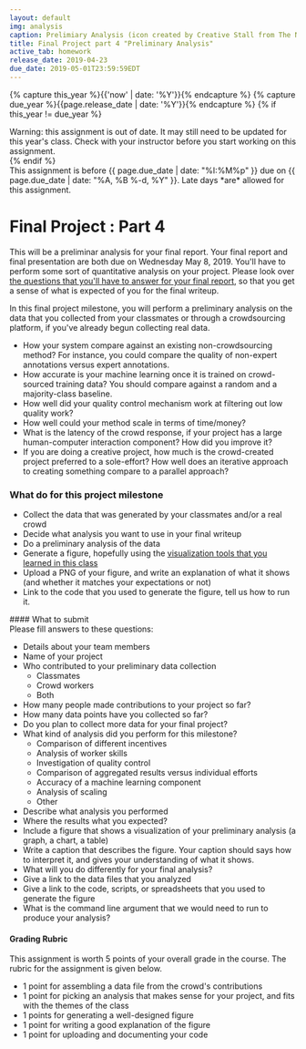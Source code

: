 ```yaml
---
layout: default
img: analysis
caption: Prelimiary Analysis (icon created by Creative Stall from The Noun Project)
title: Final Project part 4 "Preliminary Analysis"
active_tab: homework
release_date: 2019-04-23
due_date: 2019-05-01T23:59:59EDT
---
```

<!-- Check whether the assignment is up to date -->
{% capture this_year %}{{'now' | date: '%Y'}}{% endcapture %}
{% capture due_year %}{{page.release_date | date: '%Y'}}{% endcapture %}
{% if this_year != due_year %} 
<div class="alert alert-danger">
Warning: this assignment is out of date.  It may still need to be updated for this year's class.  Check with your instructor before you start working on this assignment.
</div>
{% endif %}
<!-- End of check whether the assignment is up to date -->


<div class="alert alert-info">
This assignment is before {{ page.due_date | date: "%I:%M%p" }} due on {{ page.due_date | date: "%A, %B %-d, %Y" }}.  Late days *are* allowed for this assignment.
</div>


Final Project<span class="text-muted"> : Part 4</span> 
=============================================================

This will be a preliminar analysis for your final report.  Your final report and final presentation are both due on Wednesday May 8, 2019.  You'll have to perform some sort of quantitative analysis on your project. Please look over [the questions that you'll have to answer for your final report](final-project-part5.html#survey), so that you get a sense of what is expected of you for the final writeup.

In this final project milestone, you will perform a preliminary analysis on the data that you collected from your classmates or through a crowdsourcing platform, if you've already begun collecting real data.

* How your system compare against an existing non-crowdsourcing method?  For instance, you could compare the quality of non-expert annotations versus expert annotations.
* How accurate is your machine learning once it is trained on crowd-sourced training data?  You should compare against a random and a majority-class baseline.
* How well did your quality control mechanism work at filtering out low quality work?
* How well could your method scale in terms of time/money?
* What is the latency of the crowd response, if your project has a large human-computer interaction component?  How did you improve it?
* If you are doing a creative project, how much is the crowd-created project preferred to a sole-effort?  How well does an iterative approach to creating something compare to a parallel approach?  



### What do for this project milestone 

* Collect the data that was generated by your classmates and/or a real crowd
* Decide what analysis you want to use in your final writeup 
* Do a preliminary analysis of the data
* Generate a figure, hopefully using the [visualization tools that you learned in this class](assignment9.html)
* Upload a PNG of your figure, and write an explanation of what it shows (and whether it matches your expectations or not)
* Link to the code that you used to generate the figure, tell us how to run it.



<div class="panel panel-primary" id="survey">
<div class="panel-heading" markdown="1">
#### What to submit
</div>
<div class="panel-body" markdown="1">
Please fill answers to these questions:

* Details about your team members
* Name of your project
* Who contributed to your preliminary data collection
  * Classmates
  * Crowd workers
  * Both
* How many people made contributions to your project so far?
* How many data points have you collected so far?
* Do you plan to collect more data for your final project? 
* What kind of analysis did you perform for this milestone? 
  * Comparison of different incentives
  * Analysis of worker skills
  * Investigation of quality control
  * Comparison of aggregated results versus individual efforts
  * Accuracy of a machine learning component
  * Analysis of scaling
  * Other
* Describe what analysis you performed
* Where the results what you expected?
* Include a figure that shows a visualization of your preliminary analysis (a graph, a chart, a table)
* Write a caption that describes the figure.  Your caption should says how to interpret it, and gives your understanding of what it shows.
* What will you do differently for your final analysis?
* Give a link to the data files that you analyzed
* Give a link to the code, scripts, or spreadsheets that you used to generate the figure 
* What is the command line argument that we would need to run to produce your analysis?
</div>
</div>


<div class="panel panel-danger">
<div class="panel-heading" markdown="1">
<h4>Grading Rubric</h4>
</div>
<div class="panel-body" markdown="1">

This assignment is worth 5 points of your overall grade in the course.  The rubric for the assignment is given below. 

* 1 point for assembling a data file from the crowd's contributions
* 1 point for picking an analysis that makes sense for your project, and fits with the themes of the class
* 1 points for generating a well-designed figure
* 1 point for writing a good explanation of the figure
* 1 point for uploading and documenting your code
</div>
</div>

